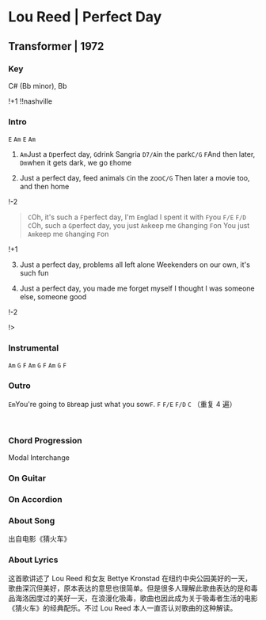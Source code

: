 # Lou Reed | Perfect Day
## Transformer | 1972

### Key
C# (Bb minor), Bb 
&nbsp;

!+1
!!nashville

### Intro
`E` `Am` `E` `Am`

1. `Am`Just a `D`perfect day, `G`drink Sangria `D7/A`in the park`C/G`
   `F`And then later, `Dm`when it gets dark, we go `E`home

2. Just a perfect day, feed animals `C`in the zoo`C/G`
   Then later a movie too, and then home

!-2

> `C`Oh, it's such a `F`perfect day, I'm `Em`glad I spent it with `F`you `F/E` `F/D` 
> `C`Oh, such a `G`perfect day, you just `Am`keep me `G`hanging `F`on
> You just `Am`keep me `G`hanging `F`on

!+1

3. Just a perfect day, problems all left alone
   Weekenders on our own, it's such fun

4. Just a perfect day, you made me forget myself
   I thought I was someone else, someone good

!-2

!>

### Instrumental

`Am` `G` `F`
`Am` `G` `F`
`Am` `G` `F`




### Outro
`Em`You're going to `Bb`reap just what you sow`F`. `F` `F/E` `F/D` `C` （重复 4 遍）






&nbsp;&nbsp;

### Chord Progression

Modal Interchange

### On Guitar


### On Accordion


### About Song
出自电影《猜火车》

### About Lyrics
这首歌讲述了 Lou Reed 和女友 Bettye Kronstad 在纽约中央公园美好的一天，歌曲深沉但美好，原本表达的意思也很简单。但是很多人理解此歌曲表达的是和毒品海洛因度过的美好一天，在浪漫化吸毒，歌曲也因此成为关于吸毒者生活的电影《猜火车》的经典配乐。不过 Lou Reed 本人一直否认对歌曲的这种解读。